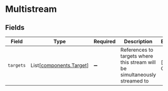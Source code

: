 # Multistream


## Fields

| Field                                                                       | Type                                                                        | Required                                                                    | Description                                                                 | Example                                                                     |
| --------------------------------------------------------------------------- | --------------------------------------------------------------------------- | --------------------------------------------------------------------------- | --------------------------------------------------------------------------- | --------------------------------------------------------------------------- |
| `targets`                                                                   | List[[components.Target](../../models/components/target.md)]                | :heavy_minus_sign:                                                          | References to targets where this stream will be simultaneously<br/>streamed to<br/> | [object Object]                                                             |